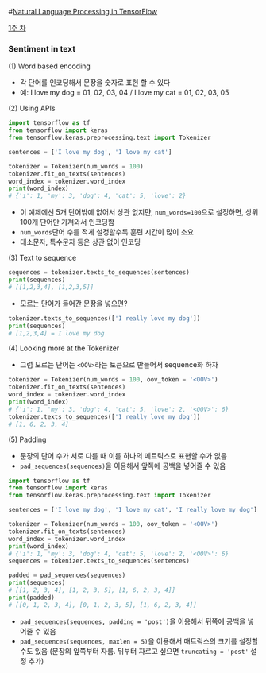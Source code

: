 #[Natural Language Processing in TensorFlow](https://www.coursera.org/learn/natural-language-processing-tensorflow/home/welcome)



[1주 차](https://www.coursera.org/learn/natural-language-processing-tensorflow/home/week/1)

### Sentiment in text

(1) Word based encoding

- 각 단어를 인코딩해서 문장을 숫자로 표현 할 수 있다
- 예: I love my dog = 01, 02, 03, 04 / I love my cat = 01, 02, 03, 05

(2) Using APIs 

```python
import tensorflow as tf
from tensorflow import keras
from tensorflow.keras.preprocessing.text import Tokenizer

sentences = ['I love my dog', 'I love my cat']

tokenizer = Tokenizer(num_words = 100) 
tokenizer.fit_on_texts(sentences)
word_index = tokenizer.word_index
print(word_index)
# {'i': 1, 'my': 3, 'dog': 4, 'cat': 5, 'love': 2}
```

- 이 예제에선 5개 단어밖에 없어서 상관 없지먄, `num_words=100`으로 설정하면, 상위 100개 단어만 가져와서 인코딩함
- `num_words`단어 수를 적게 설정할수록 훈련 시간이 많이 소요
- 대소문자, 특수문자 등은 상관 없이 인코딩



(3) Text to sequence

```python
sequences = tokenizer.texts_to_sequences(sentences)
print(sequences)
# [[1,2,3,4], [1,2,3,5]]
```

- 모르는 단어가 들어간 문장을 넣으면? 

```python
tokenizer.texts_to_sequences(['I really love my dog'])
print(sequences)
# [1,2,3,4] = I love my dog
```

(4) Looking more at the Tokenizer

- 그럼 모르는 단어는 `<OOV>`라는 토큰으로 만들어서 sequence화 하자 

```python
tokenizer = Tokenizer(num_words = 100, oov_token = '<OOV>')
tokenizer.fit_on_texts(sentences)
word_index = tokenizer.word_index
print(word_index)
# {'i': 1, 'my': 3, 'dog': 4, 'cat': 5, 'love': 2, '<OOV>': 6}
tokenizer.texts_to_sequences(['I really love my dog'])
# [1, 6, 2, 3, 4]
```

(5) Padding

- 문장의 단어 수가 서로 다를 때 이를 하나의 메트릭스로 표현할 수가 없음
- `pad_sequences(sequences)`을 이용해서 앞쪽에 공백을 넣어줄 수 있음

```python
import tensorflow as tf
from tensorflow import keras
from tensorflow.keras.preprocessing.text import Tokenizer

sentences = ['I love my dog', 'I love my cat', 'I really love my dog']

tokenizer = Tokenizer(num_words = 100, oov_token = '<OOV>')
tokenizer.fit_on_texts(sentences)
word_index = tokenizer.word_index
print(word_index)
# {'i': 1, 'my': 3, 'dog': 4, 'cat': 5, 'love': 2, '<OOV>': 6}
sequences = tokenizer.texts_to_sequences(sentences)

padded = pad_sequences(sequences)
print(sequences)
# [[1, 2, 3, 4], [1, 2, 3, 5], [1, 6, 2, 3, 4]]
print(padded)
# [[0, 1, 2, 3, 4], [0, 1, 2, 3, 5], [1, 6, 2, 3, 4]]
```

- `pad_sequences(sequences, padding = 'post')`을 이용해서 뒤쪽에 공백을 넣어줄 수 있음
- `pad_sequences(sequences, maxlen = 5)`을 이용해서 매트릭스의 크기를 설정할 수도 있음 (문장의 앞쪽부터 자름. 뒤부터 자르고 싶으면 `truncating = 'post'` 설정 추가)